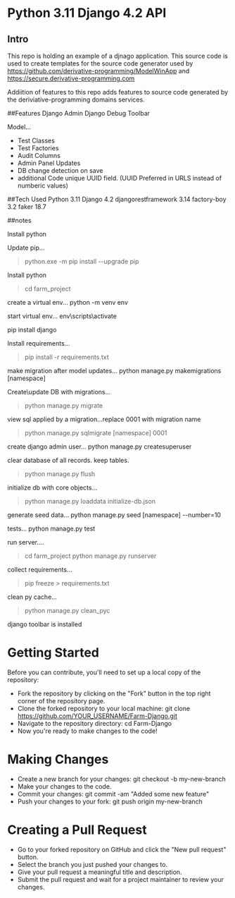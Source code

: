 # Python 3.11 Django 4.2 API

## Intro

This repo is holding an example of a djnago application. This source code is used to create templates for the source code generator used by  https://github.com/derivative-programming/ModelWinApp and https://secure.derivative-programming.com

Addiition of features to this repo adds features to source code generated by the deriviative-programming domains services.

##Features
Django Admin
Django Debug Toolbar

Model...
- Test Classes
- Test Factories
- Audit Columns
- Admin Panel Updates
- DB change detection on save
- additional Code unique UUID field. (UUID Preferred in URLS instead of numberic values)





##Tech Used
Python 3.11
Django 4.2
djangorestframework 3.14
factory-boy 3.2
faker 18.7




##notes

Install python

Update pip...
>python.exe -m pip install --upgrade pip

Install python

>cd farm_project

create a virtual env...
python -m venv env

start virtual env...
env\scripts\activate

pip install django

Install requirements...
>pip install -r requirements.txt

make migration after model updates...
python manage.py makemigrations [namespace]

Create\update DB with migrations...
>python manage.py migrate

view sql applied by a migration...replace 0001 with migration name
>python manage.py sqlmigrate [namespace] 0001


create django admin user...
python manage.py createsuperuser

clear database of all records. keep tables.
>python manage.py flush

initialize db with core objects...
>python manage.py loaddata initialize-db.json

generate seed data...
python manage.py seed [namespace] --number=10

tests...
python manage.py test

run server....
>cd farm_project
>python manage.py runserver

collect requirements...
>pip freeze > requirements.txt

clean py cache...
>python manage.py clean_pyc


django toolbar is installed

# Getting Started
Before you can contribute, you'll need to set up a local copy of the repository:

* Fork the repository by clicking on the "Fork" button in the top right corner of the repository page.
* Clone the forked repository to your local machine: git clone https://github.com/YOUR_USERNAME/Farm-Django.git
* Navigate to the repository directory: cd Farm-Django
* Now you're ready to make changes to the code!

# Making Changes
* Create a new branch for your changes: git checkout -b my-new-branch
* Make your changes to the code.
* Commit your changes: git commit -am "Added some new feature"
* Push your changes to your fork: git push origin my-new-branch

# Creating a Pull Request
* Go to your forked repository on GitHub and click the "New pull request" button.
* Select the branch you just pushed your changes to.
* Give your pull request a meaningful title and description.
* Submit the pull request and wait for a project maintainer to review your changes.

